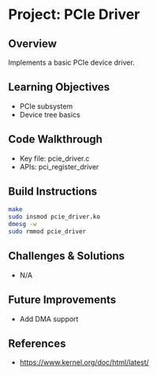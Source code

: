 # Project: PCIe Driver

## Overview
Implements a basic PCIe device driver.

## Learning Objectives
- PCIe subsystem
- Device tree basics

## Code Walkthrough
- Key file: pcie_driver.c
- APIs: pci_register_driver

## Build Instructions
```bash
make
sudo insmod pcie_driver.ko
dmesg -w
sudo rmmod pcie_driver
```

## Challenges & Solutions
- N/A

## Future Improvements
- Add DMA support

## References
- https://www.kernel.org/doc/html/latest/
